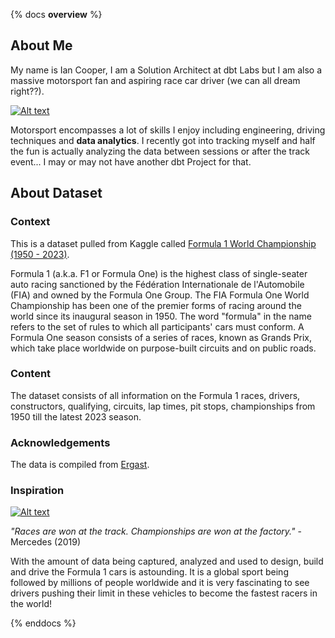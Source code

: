 {% docs __overview__ %}
## About Me

My name is Ian Cooper, I am a Solution Architect at dbt Labs but I am also a massive motorsport fan and aspiring race car driver (we can all dream right??).

[![Alt text](https://scontent-sjc3-1.xx.fbcdn.net/v/t39.30808-6/320329669_851852492817068_5716187913641555315_n.jpg?stp=dst-jpg_p640x640&_nc_cat=102&ccb=1-7&_nc_sid=e3f864&_nc_ohc=GlnrgXp11LMAX_o4ZWX&_nc_ht=scontent-sjc3-1.xx&oh=00_AfBvoPKM564BawyVD8DdNFaIRZ7pjWSt_bTfXs7eZTYvCA&oe=63FD2B50)](https://scontent-sjc3-1.xx.fbcdn.net)

Motorsport encompasses a lot of skills I enjoy including engineering, driving techniques and **data analytics**. I recently got into tracking myself and half the fun is actually analyzing the data between sessions or after the track event... I may or may not have another dbt Project for that.

## About Dataset

### Context
This is a dataset pulled from Kaggle called [Formula 1 World Championship (1950 - 2023)](https://www.kaggle.com/datasets/rohanrao/formula-1-world-championship-1950-2020?select=status.csv).

Formula 1 (a.k.a. F1 or Formula One) is the highest class of single-seater auto racing sanctioned by the Fédération Internationale de l'Automobile (FIA) and owned by the Formula One Group. The FIA Formula One World Championship has been one of the premier forms of racing around the world since its inaugural season in 1950. The word "formula" in the name refers to the set of rules to which all participants' cars must conform. A Formula One season consists of a series of races, known as Grands Prix, which take place worldwide on purpose-built circuits and on public roads.

### Content
The dataset consists of all information on the Formula 1 races, drivers, constructors, qualifying, circuits, lap times, pit stops, championships from 1950 till the latest 2023 season.

### Acknowledgements
The data is compiled from [Ergast](http://ergast.com/mrd/).

### Inspiration

[![Alt text](https://images.hgmsites.net/hug/mercedes-benz_100691933_h.jpg)](https://images.hgmsites.net)

*"Races are won at the track. Championships are won at the factory."* - Mercedes (2019)

With the amount of data being captured, analyzed and used to design, build and drive the Formula 1 cars is astounding. It is a global sport being followed by millions of people worldwide and it is very fascinating to see drivers pushing their limit in these vehicles to become the fastest racers in the world!

{% enddocs %}